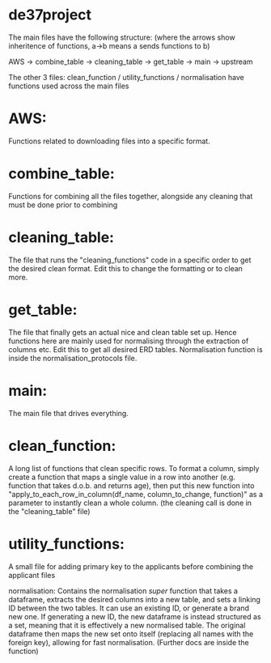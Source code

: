 # de37project

The main files have the following structure: (where the arrows show inheritence of functions, a->b means a sends functions to b)

AWS -> combine_table -> cleaning_table -> get_table -> main -> upstream

The other 3 files: 
clean_function / utility_functions / normalisation 
have functions used across the main files

# AWS: 
Functions related to downloading files into a specific format. 

# combine_table: 
Functions for combining all the files together, alongside any cleaning that must be done prior to combining 

# cleaning_table: 
The file that runs the "cleaning_functions" code in a specific order to get the desired clean format. Edit this to change the formatting or to clean more.

# get_table:
The file that finally gets an actual nice and clean table set up. Hence functions here are mainly used for normalising through the extraction of columns etc.
Edit this to get all desired ERD tables. Normalisation function is inside the normalisation_protocols file.

# main:
The main file that drives everything.

# clean_function:
A long list of functions that clean specific rows. To format a column, simply create a function that maps a single value in a row into another 
(e.g. function that takes d.o.b. and returns age),
then put this new function into "apply_to_each_row_in_column(df_name, column_to_change, function)" as a parameter to instantly clean a whole column.
(the cleaning call is done in the "cleaning_table" file)

# utility_functions:
A small file for adding primary key to the applicants before combining the applicant files

normalisation:
Contains the normalisation *super* function that takes a dataframe, extracts the desired columns into a new table, and sets a linking ID between the two tables.
It can use an existing ID, or generate a brand new one.
If generating a new ID, the new dataframe is instead structured as a set, meaning that it is effectively a new normalised table. 
The original dataframe then maps the new set onto itself (replacing all names with the foreign key), allowing for fast normalisation.
(Further docs are inside the function)
